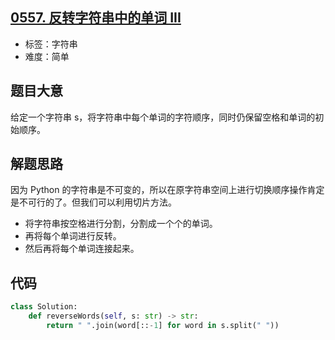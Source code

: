 ## [0557. 反转字符串中的单词 III](https://leetcode-cn.com/problems/reverse-words-in-a-string-iii/)

- 标签：字符串
- 难度：简单

## 题目大意

给定一个字符串 s，将字符串中每个单词的字符顺序，同时仍保留空格和单词的初始顺序。

## 解题思路

因为 Python 的字符串是不可变的，所以在原字符串空间上进行切换顺序操作肯定是不可行的了。但我们可以利用切片方法。

- 将字符串按空格进行分割，分割成一个个的单词。
- 再将每个单词进行反转。
- 然后再将每个单词连接起来。

## 代码

```Python
class Solution:
    def reverseWords(self, s: str) -> str:
        return " ".join(word[::-1] for word in s.split(" "))
```

